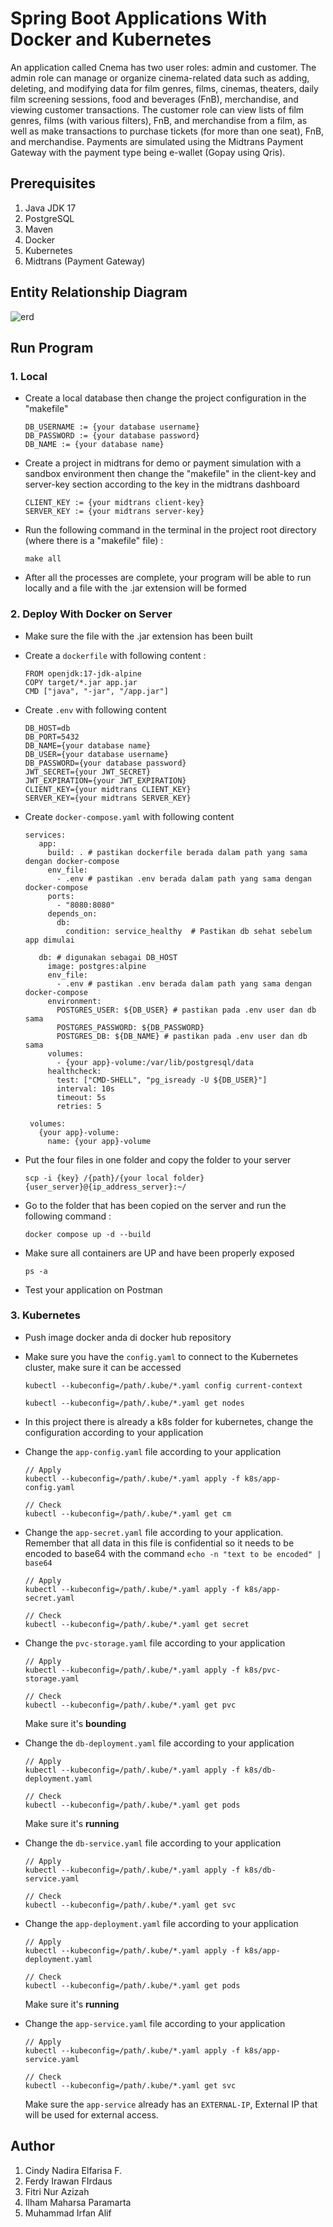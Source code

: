 # Spring Boot Applications With Docker and Kubernetes 

An application called Cnema has two user roles: admin and customer. The admin role can manage or organize cinema-related data such as adding, deleting, and modifying data for film genres, films, cinemas, theaters, daily film screening sessions, food and beverages (FnB), merchandise, and viewing customer transactions. The customer role can view lists of film genres, films (with various filters), FnB, and merchandise from a film, as well as make transactions to purchase tickets (for more than one seat), FnB, and merchandise. Payments are simulated using the Midtrans Payment Gateway with the payment type being e-wallet (Gopay using Qris).

## Prerequisites 
1. Java JDK 17 
2. PostgreSQL
3. Maven
4. Docker
5. Kubernetes
6. Midtrans (Payment Gateway)

## Entity Relationship Diagram

![erd](assets/erd.png) 

## Run Program 

### 1. Local 

   - Create a local database then change the project configuration in the "makefile"

     ```
     DB_USERNAME := {your database username}
     DB_PASSWORD := {your database password}
     DB_NAME := {your database name} 
     ```

   - Create a project in midtrans for demo or payment simulation with a sandbox environment then change the "makefile" in the client-key and server-key section according to the key in the midtrans dashboard
  
     ```
     CLIENT_KEY := {your midtrans client-key}
     SERVER_KEY := {your midtrans server-key}
     ```
     
   - Run the following command in the terminal in the project root directory (where there is a "makefile" file) :
  
     ```
     make all
     ```

   - After all the processes are complete, your program will be able to run locally and a file with the .jar extension will be formed
     
### 2. Deploy With Docker on Server 

   - Make sure the file with the .jar extension has been built
   - Create a ``` dockerfile ``` with following content : 
  
     ```
     FROM openjdk:17-jdk-alpine
     COPY target/*.jar app.jar
     CMD ["java", "-jar", "/app.jar"]
     ```

   - Create ``` .env ``` with following content
  
     ```
     DB_HOST=db
     DB_PORT=5432
     DB_NAME={your database name}
     DB_USER={your database username}
     DB_PASSWORD={your database password}
     JWT_SECRET={your JWT_SECRET}
     JWT_EXPIRATION={your JWT_EXPIRATION}
     CLIENT_KEY={your midtrans CLIENT_KEY}
     SERVER_KEY={your midtrans SERVER_KEY} 
     ```    
     
   - Create ``` docker-compose.yaml ``` with following content
  
     ```
     services:
        app:
          build: . # pastikan dockerfile berada dalam path yang sama dengan docker-compose
          env_file:
            - .env # pastikan .env berada dalam path yang sama dengan docker-compose
          ports:
            - "8080:8080"
          depends_on:
            db:
              condition: service_healthy  # Pastikan db sehat sebelum app dimulai
      
        db: # digunakan sebagai DB_HOST
          image: postgres:alpine
          env_file:
            - .env # pastikan .env berada dalam path yang sama dengan docker-compose
          environment:
            POSTGRES_USER: ${DB_USER} # pastikan pada .env user dan db sama
            POSTGRES_PASSWORD: ${DB_PASSWORD}
            POSTGRES_DB: ${DB_NAME} # pastikan pada .env user dan db sama
          volumes:
            - {your app}-volume:/var/lib/postgresql/data
          healthcheck:
            test: ["CMD-SHELL", "pg_isready -U ${DB_USER}"]
            interval: 10s
            timeout: 5s
            retries: 5
      
      volumes:
        {your app}-volume:
          name: {your app}-volume
     ```

   - Put the four files in one folder and copy the folder to your server
  
     ```
     scp -i {key} /{path}/{your local folder} {user_server}@{ip_address_server}:~/
     ```
     
   - Go to the folder that has been copied on the server and run the following command :
  
     ```
     docker compose up -d --build
     ```

   - Make sure all containers are UP and have been properly exposed
  
     ```
     ps -a
     ``` 
  
   - Test your application on Postman
  
### 3. Kubernetes 

   - Push image docker anda di docker hub repository
   - Make sure you have the ``` config.yaml ``` to connect to the Kubernetes cluster, make sure it can be accessed

     ```
     kubectl --kubeconfig=/path/.kube/*.yaml config current-context

     kubectl --kubeconfig=/path/.kube/*.yaml get nodes
     ```

   - In this project there is already a k8s folder for kubernetes, change the configuration according to your application
   - Change the ``` app-config.yaml ``` file according to your application
  
     ```
     // Apply 
     kubectl --kubeconfig=/path/.kube/*.yaml apply -f k8s/app-config.yaml

     // Check
     kubectl --kubeconfig=/path/.kube/*.yaml get cm 
     ```
     
   - Change the ``` app-secret.yaml ``` file according to your application. Remember that all data in this file is confidential so it needs to be encoded to base64 with the command ``` echo -n "text to be encoded" | base64 ```
  
     ```
     // Apply 
     kubectl --kubeconfig=/path/.kube/*.yaml apply -f k8s/app-secret.yaml

     // Check
     kubectl --kubeconfig=/path/.kube/*.yaml get secret
     ```
     
   - Change the ``` pvc-storage.yaml ``` file according to your application
  
     ```
     // Apply 
     kubectl --kubeconfig=/path/.kube/*.yaml apply -f k8s/pvc-storage.yaml

     // Check
     kubectl --kubeconfig=/path/.kube/*.yaml get pvc 
     ```

     Make sure it's **bounding**
     
   - Change the ``` db-deployment.yaml ``` file according to your application

     ```
     // Apply 
     kubectl --kubeconfig=/path/.kube/*.yaml apply -f k8s/db-deployment.yaml

     // Check
     kubectl --kubeconfig=/path/.kube/*.yaml get pods 
     ```

     Make sure it's **running**
     
   - Change the ``` db-service.yaml ``` file according to your application

     ```
     // Apply 
     kubectl --kubeconfig=/path/.kube/*.yaml apply -f k8s/db-service.yaml

     // Check
     kubectl --kubeconfig=/path/.kube/*.yaml get svc  
     ```

   - Change the ``` app-deployment.yaml ``` file according to your application

     ```
     // Apply 
     kubectl --kubeconfig=/path/.kube/*.yaml apply -f k8s/app-deployment.yaml

     // Check
     kubectl --kubeconfig=/path/.kube/*.yaml get pods 
     ```

     Make sure it's **running**
     
   - Change the ``` app-service.yaml ``` file according to your application

     ```
     // Apply 
     kubectl --kubeconfig=/path/.kube/*.yaml apply -f k8s/app-service.yaml

     // Check
     kubectl --kubeconfig=/path/.kube/*.yaml get svc  
     ```
     
      Make sure the ``` app-service ``` already has an ``` EXTERNAL-IP ```, External IP that will be used for external access.

## Author 

1. Cindy Nadira Elfarisa F.
2. Ferdy Irawan FIrdaus
3. Fitri Nur Azizah
4. Ilham Maharsa Paramarta
5. Muhammad Irfan Alif 
